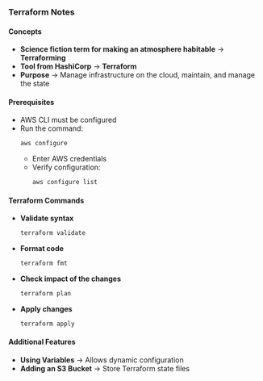 ### Terraform Notes  

#### **Concepts**  
- **Science fiction term for making an atmosphere habitable** → **Terraforming**  
- **Tool from HashiCorp** → **Terraform**  
- **Purpose** → Manage infrastructure on the cloud, maintain, and manage the state  

#### **Prerequisites**  
- AWS CLI must be configured  
- Run the command:  
  ```bash
  aws configure
  ```
  - Enter AWS credentials  
  - Verify configuration:  
    ```bash
    aws configure list
    ```  

#### **Terraform Commands**  
- **Validate syntax**  
  ```bash
  terraform validate
  ```  
- **Format code**  
  ```bash
  terraform fmt
  ```  
- **Check impact of the changes**  
  ```bash
  terraform plan
  ```  
- **Apply changes**  
  ```bash
  terraform apply
  ```  

#### **Additional Features**  
- **Using Variables** → Allows dynamic configuration  
- **Adding an S3 Bucket** → Store Terraform state files
